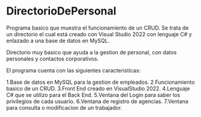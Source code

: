 # DirectorioDePersonal
Programa basico que muestra el funcionamiento de un CRUD. Se trata de un directorio el cual está creado con Visual Studio 2022 con lenguaje C# y enlazado a una base de datos en MySQL.

Directorio muy basico que ayuda a la gestion de personal, con datos personales y contactos corporativos.

El programa cuenta con las siguientes caracteristicas:

  1.Base de datos en MySQL para la gestion de empleados.
  2.Funcionamiento basico de un CRUD.
  3.Front End creado en VisualStudio 2022.
  4.Lenguaje C# que se utilizo para el Back End.
  5.Ventana del Login para saber los privilegios de cada usuario.
  6.Ventana de registro de agencias.
  7.Ventana para consulta o modificacion de un trabajador.
